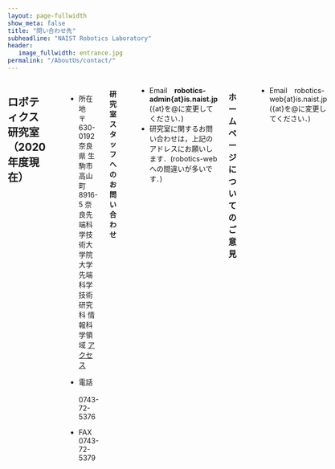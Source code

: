 ```yaml
---
layout: page-fullwidth
show_meta: false
title: "問い合わせ先"
subheadline: "NAIST Robotics Laboratory"
header:
   image_fullwidth: entrance.jpg
permalink: "/AboutUs/contact/"
---
```


<div class="row">

<div class="medium-12  columns" markdown="1">


## ロボティクス研究室（2020年度現在）
___
- 所在地&emsp;〒630-0192 奈良県 生駒市 高山町 8916-5 奈良先端科学技術大学院大学 先端科学技術研究科 情報科学領域 <a href="{{ site.url }}{{ site.baseurl }}/AboutUs/access/">アクセス</a>

- 電話
&emsp;0743-72-5376

- FAX&emsp;0743-72-5379  


#### 研究室スタッフへのお問い合わせ
___
- Email&emsp;**robotics-admin{at}is.naist.jp** ({at}を@に変更してください．)
- 研究室に関するお問い合わせは，上記のアドレスにお願いします．(robotics-webへの間違いが多いです．)  

### ホームページについてのご意見
___
- Email&emsp;robotics-web{at}is.naist.jp ({at}を@に変更してください．)  

</div><!-- /.medium-8.columns -->
</div><!-- /.row -->
